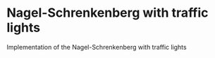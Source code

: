 # Nagel-Schrenkenberg with traffic lights
 Implementation of the Nagel-Schrenkenberg with traffic lights
